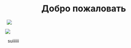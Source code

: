 <h1 align="center">Добро пожаловать</h1><img width="5"><img src="https://user-images.githubusercontent.com/114488625/209671391-a168ed4c-e1cf-417c-b56a-062c04adb376.jpg">

<img align="left" width="300"><img src="https://user-images.githubusercontent.com/114488625/209672296-f548de45-b1aa-403b-aa27-e74822ea32a2.gif">

<img align="right"><p>&nbsp;&nbsp;suiiiiii</p>




